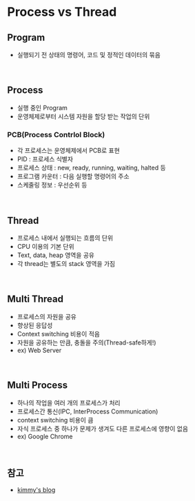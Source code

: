 # Process vs Thread

## Program

-   실행되기 전 상태의 명령어, 코드 및 정적인 데이터의 묶음

<br>

## Process

-   실행 중인 Program
-   운영체제로부터 시스템 자원을 할당 받는 작업의 단위


### PCB(Process Contrlol Block)

-   각 프로세스는 운영체제에서 PCB로 표현
-   PID : 프로세스 식별자
-   프로세스 상태 : new, ready, running, waiting, halted 등
-   프로그램 카운터 : 다음 실행할 명령어의 주소
-   스케줄링 정보 : 우선순위 등

<br>

## Thread

-   프로세스 내에서 실행되는 흐름의 단위
-   CPU 이용의 기본 단위
-   Text, data, heap 영역을 공유
-   각 thread는 별도의 stack 영역을 가짐


<br>

## Multi Thread

-   프로세스의 자원을 공유
-   향상된 응답성
-   Context switching 비용이 적음
-   자원을 공유하는 만큼, 충돌을 주의(Thread-safe하게!)
-   ex) Web Server

<br>

## Multi Process

-   하나의 작업을 여러 개의 프로세스가 처리
-   프로세스간 통신(IPC, InterProcess Communication)
-   context switching 비용이 큼
-   자식 프로세스 중 하나가 문제가 생겨도 다른 프로세스에 영향이 없음
-   ex) Google Chrome

<br>

## 참고

-   [kimmy's blog](https://kimmy100b.github.io/tech/2020/06/13/thread-process/)

